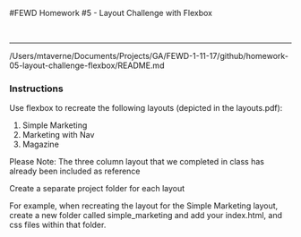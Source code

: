 #FEWD Homework #5 - Layout Challenge with Flexbox

<br>

---
/Users/mtaverne/Documents/Projects/GA/FEWD-1-11-17/github/homework-05-layout-challenge-flexbox/README.md
### Instructions

Use flexbox to recreate the following layouts (depicted in the layouts.pdf):

1. Simple Marketing 
2. Marketing with Nav
3. Magazine

Please Note: The three column layout that we completed in class has already been included as reference

Create a separate project folder for each layout

For example, when recreating the layout for the Simple Marketing layout, create a new folder called simple_marketing and add your index.html, and css files within that folder.
